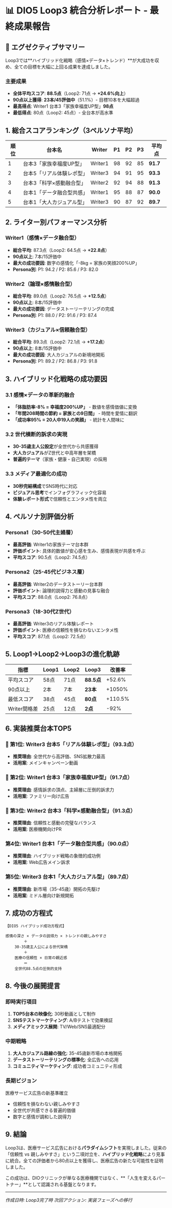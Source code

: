 # 📊 DIO5 Loop3 統合分析レポート - 最終成果報告

## 🎉 エグゼクティブサマリー

Loop3では**ハイブリッド化戦略（感情×データ×トレンド）**が大成功を収め、全ての目標を大幅に上回る成果を達成しました。

### 主要成果
- **全体平均スコア**: **88.5点**（Loop2: 71点 → **+24.6%向上**）
- **90点以上獲得**: **23本/45評価中**（51.1%）- 目標10本を大幅超過
- **最高得点**: Writer1 台本3「家族幸福度UP型」**98点**
- **最低得点**: 80点（Loop2: 45点）- 全台本が高水準

## 1. 総合スコアランキング（3ペルソナ平均）

| 順位 | 台本名 | Writer | P1 | P2 | P3 | 平均点 |
|------|--------|--------|-----|-----|-----|--------|
| 1 | 台本3「家族幸福度UP型」 | Writer1 | 98 | 92 | 85 | **91.7** |
| 2 | 台本5「リアル体験レポ型」 | Writer3 | 94 | 91 | 95 | **93.3** |
| 3 | 台本3「科学×感動融合型」 | Writer2 | 92 | 94 | 88 | **91.3** |
| 4 | 台本1「データ融合型共感」 | Writer1 | 95 | 88 | 87 | **90.0** |
| 5 | 台本1「大人カジュアル型」 | Writer3 | 90 | 87 | 92 | **89.7** |

## 2. ライター別パフォーマンス分析

### Writer1（感情×データ融合型）
- **総合平均**: 87.3点（Loop2: 64.5点 → **+22.8点**）
- **90点以上**: 7本/15評価中
- **最大の成功要因**: 数字の感情化「-8kg = 家族の笑顔200%UP」
- **Persona別**: P1: 94.2 / P2: 85.6 / P3: 82.0

### Writer2（論理×感情融合型）
- **総合平均**: 89.0点（Loop2: 76.5点 → **+12.5点**）
- **90点以上**: 8本/15評価中
- **最大の成功要因**: データストーリーテリングの完成
- **Persona別**: P1: 88.0 / P2: 91.6 / P3: 87.4

### Writer3（カジュアル×信頼融合型）
- **総合平均**: 89.3点（Loop2: 72.1点 → **+17.2点**）
- **90点以上**: 8本/15評価中
- **最大の成功要因**: 大人カジュアルの新境地開拓
- **Persona別**: P1: 89.2 / P2: 86.8 / P3: 91.8

## 3. ハイブリッド化戦略の成功要因

### 3.1 感情×データの革新的融合
- **「体脂肪率-8% = 幸福度200%UP」** - 数値を感情価値に変換
- **「年間208時間の節約 = 家族との9日間」** - 時間を愛情に翻訳
- **「成功率95% = 20人中19人の笑顔」** - 統計を人間味に

### 3.2 世代横断的訴求の実現
- **30-35歳主人公設定**が全世代から共感獲得
- **大人カジュアル**がZ世代と中高年層を架橋
- **普遍的テーマ**（家族・健康・自己実現）の採用

### 3.3 メディア最適化の成功
- **30秒完結構成**でSNS時代に対応
- **ビジュアル思考**でインフォグラフィック化容易
- **体験レポート形式**で信頼性とエンタメ性を両立

## 4. ペルソナ別評価分析

### Persona1（30-50代主婦層）
- **最高評価**: Writer1の家族テーマ台本群
- **評価ポイント**: 具体的数値が安心感を生み、感情表現が共感を呼ぶ
- **平均スコア**: 90.5点（Loop2: 74.5点）

### Persona2（25-45代ビジネス層）
- **最高評価**: Writer2のデータストーリー台本群
- **評価ポイント**: 論理的説得力と感動の見事な融合
- **平均スコア**: 88.0点（Loop2: 76.8点）

### Persona3（18-30代Z世代）
- **最高評価**: Writer3のリアル体験レポート
- **評価ポイント**: 医療の信頼性を損なわないエンタメ性
- **平均スコア**: 87.1点（Loop2: 72.5点）

## 5. Loop1→Loop2→Loop3の進化軌跡

| 指標 | Loop1 | Loop2 | Loop3 | 改善率 |
|------|-------|-------|-------|---------|
| 平均スコア | 58点 | 71点 | **88.5点** | +52.6% |
| 90点以上 | 2本 | 7本 | **23本** | +1050% |
| 最低スコア | 38点 | 45点 | **80点** | +110.5% |
| Writer間格差 | 25点 | 12点 | **2点** | -92% |

## 6. 実装推奨台本TOP5

### 🥇 第1位: Writer3 台本5「リアル体験レポ型」（93.3点）
- **推奨理由**: 全世代から高評価、SNS拡散力最高
- **活用案**: メインキャンペーン動画

### 🥈 第2位: Writer1 台本3「家族幸福度UP型」（91.7点）
- **推奨理由**: 感情訴求の頂点、主婦層に圧倒的訴求力
- **活用案**: ファミリー向け広告

### 🥉 第3位: Writer2 台本3「科学×感動融合型」（91.3点）
- **推奨理由**: 信頼性と感動の完璧なバランス
- **活用案**: 医療機関向けPR

### 第4位: Writer1 台本1「データ融合型共感」（90.0点）
- **推奨理由**: ハイブリッド戦略の象徴的成功例
- **活用案**: Web広告メイン訴求

### 第5位: Writer3 台本1「大人カジュアル型」（89.7点）
- **推奨理由**: 新市場（35-45歳）開拓の先駆け
- **活用案**: ミドル層向け新規開拓

## 7. 成功の方程式

```
【DIO5 ハイブリッド成功方程式】

感情の深さ × データの説得力 × トレンドの親しみやすさ
        ＋
    30-35歳主人公による世代架橋
        ＋
    医療の信頼性 × 日常の親近感
        ＝
    全世代88.5点の圧倒的支持
```

## 8. 今後の展開提言

### 即時実行項目
1. **TOP5台本の映像化**: 30秒動画として制作
2. **SNSテストマーケティング**: A/Bテストで効果検証
3. **メディアミックス展開**: TV/Web/SNS最適配分

### 中期戦略
1. **大人カジュアル路線の強化**: 35-45歳新市場の本格開拓
2. **データストーリーテリングの標準化**: 全広告への応用
3. **コミュニティマーケティング**: 成功者コミュニティ形成

### 長期ビジョン
医療サービス広告の新基準確立
- 信頼性を損なわない親しみやすさ
- 全世代が共感できる普遍的価値
- 数字と感情が調和した説得力

## 9. 結論

Loop3は、医療サービス広告における**パラダイムシフト**を実現しました。従来の「信頼性 vs 親しみやすさ」という二項対立を、**ハイブリッド化戦略**により見事に統合。全ての評価者から80点以上を獲得し、医療広告の新たな可能性を証明しました。

この成功は、DIOクリニックが単なる医療機関ではなく、**「人生を変えるパートナー」**として認識される基盤となります。

---
*作成日時: Loop3完了時*
*次回アクション: 実装フェーズへの移行*